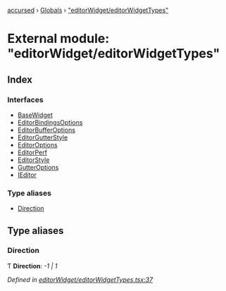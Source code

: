 [accursed](../README.md) › [Globals](../globals.md) › ["editorWidget/editorWidgetTypes"](_editorwidget_editorwidgettypes_.md)

# External module: "editorWidget/editorWidgetTypes"

## Index

### Interfaces

* [BaseWidget](../interfaces/_editorwidget_editorwidgettypes_.basewidget.md)
* [EditorBindingsOptions](../interfaces/_editorwidget_editorwidgettypes_.editorbindingsoptions.md)
* [EditorBufferOptions](../interfaces/_editorwidget_editorwidgettypes_.editorbufferoptions.md)
* [EditorGutterStyle](../interfaces/_editorwidget_editorwidgettypes_.editorgutterstyle.md)
* [EditorOptions](../interfaces/_editorwidget_editorwidgettypes_.editoroptions.md)
* [EditorPerf](../interfaces/_editorwidget_editorwidgettypes_.editorperf.md)
* [EditorStyle](../interfaces/_editorwidget_editorwidgettypes_.editorstyle.md)
* [GutterOptions](../interfaces/_editorwidget_editorwidgettypes_.gutteroptions.md)
* [IEditor](../interfaces/_editorwidget_editorwidgettypes_.ieditor.md)

### Type aliases

* [Direction](_editorwidget_editorwidgettypes_.md#direction)

## Type aliases

###  Direction

Ƭ **Direction**: *-1 | 1*

*Defined in [editorWidget/editorWidgetTypes.tsx:37](https://github.com/cancerberoSgx/accursed/blob/468bf3c/src/editorWidget/editorWidgetTypes.tsx#L37)*
